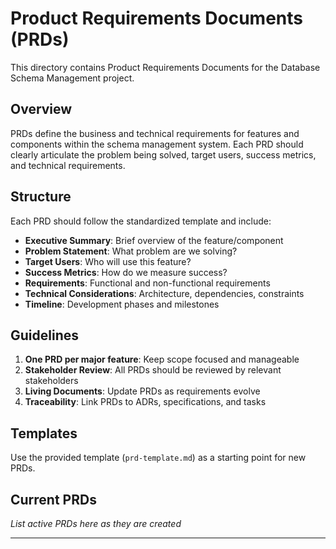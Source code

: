 <!-- Created: 2025-09-03T23:06:00Z -->

# Product Requirements Documents (PRDs)

This directory contains Product Requirements Documents for the Database Schema Management project.

## Overview

PRDs define the business and technical requirements for features and components within the schema management system. Each PRD should clearly articulate the problem being solved, target users, success metrics, and technical requirements.

## Structure

Each PRD should follow the standardized template and include:

- **Executive Summary**: Brief overview of the feature/component
- **Problem Statement**: What problem are we solving?
- **Target Users**: Who will use this feature?
- **Success Metrics**: How do we measure success?
- **Requirements**: Functional and non-functional requirements
- **Technical Considerations**: Architecture, dependencies, constraints
- **Timeline**: Development phases and milestones

## Guidelines

1. **One PRD per major feature**: Keep scope focused and manageable
2. **Stakeholder Review**: All PRDs should be reviewed by relevant stakeholders
3. **Living Documents**: Update PRDs as requirements evolve
4. **Traceability**: Link PRDs to ADRs, specifications, and tasks

## Templates

Use the provided template (`prd-template.md`) as a starting point for new PRDs.

## Current PRDs

*List active PRDs here as they are created*

---

<!-- Last Updated: 2025-09-03T23:06:00Z -->